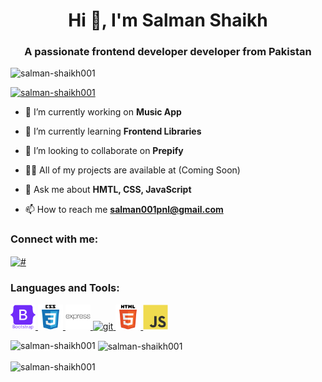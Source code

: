 <h1 align="center">Hi 👋, I'm Salman Shaikh</h1>
<h3 align="center">A passionate frontend developer developer from Pakistan</h3>

<p align="left"> <img src="https://komarev.com/ghpvc/?username=salman-shaikh001&label=Profile%20views&color=0e75b6&style=flat" alt="salman-shaikh001" /> </p>

<p align="left"> <a href="https://github.com/ryo-ma/github-profile-trophy"><img src="https://github-profile-trophy.vercel.app/?username=salman-shaikh001" alt="salman-shaikh001" /></a> </p>

- 🔭 I’m currently working on **Music App**

- 🌱 I’m currently learning **Frontend Libraries**

- 👯 I’m looking to collaborate on **Prepify**

- 👨‍💻 All of my projects are available at (Coming Soon)

- 💬 Ask me about **HMTL, CSS, JavaScript**

- 📫 How to reach me **salman001pnl@gmail.com**

<h3 align="left">Connect with me:</h3>
<p align="left">
<a href="https://linkedin.com/in/#" target="blank"><img align="center" src="https://raw.githubusercontent.com/rahuldkjain/github-profile-readme-generator/master/src/images/icons/Social/linked-in-alt.svg" alt="#" height="30" width="40" /></a>
</p>

<h3 align="left">Languages and Tools:</h3>
<p align="left"> <a href="https://getbootstrap.com" target="_blank" rel="noreferrer"> <img src="https://raw.githubusercontent.com/devicons/devicon/master/icons/bootstrap/bootstrap-plain-wordmark.svg" alt="bootstrap" width="40" height="40"/> </a> <a href="https://www.w3schools.com/css/" target="_blank" rel="noreferrer"> <img src="https://raw.githubusercontent.com/devicons/devicon/master/icons/css3/css3-original-wordmark.svg" alt="css3" width="40" height="40"/> </a> <a href="https://expressjs.com" target="_blank" rel="noreferrer"> <img src="https://raw.githubusercontent.com/devicons/devicon/master/icons/express/express-original-wordmark.svg" alt="express" width="40" height="40"/> </a> <a href="https://git-scm.com/" target="_blank" rel="noreferrer"> <img src="https://www.vectorlogo.zone/logos/git-scm/git-scm-icon.svg" alt="git" width="40" height="40"/> </a> <a href="https://www.w3.org/html/" target="_blank" rel="noreferrer"> <img src="https://raw.githubusercontent.com/devicons/devicon/master/icons/html5/html5-original-wordmark.svg" alt="html5" width="40" height="40"/> </a> <a href="https://developer.mozilla.org/en-US/docs/Web/JavaScript" target="_blank" rel="noreferrer"> <img src="https://raw.githubusercontent.com/devicons/devicon/master/icons/javascript/javascript-original.svg" alt="javascript" width="40" height="40"/> </a> </p>

<p><img align="left" src="https://github-readme-stats.vercel.app/api/top-langs?username=salman-shaikh001&show_icons=true&locale=en&layout=compact" alt="salman-shaikh001" /></p>

<p>&nbsp;<img align="center" src="https://github-readme-stats.vercel.app/api?username=salman-shaikh001&show_icons=true&locale=en" alt="salman-shaikh001" /></p>

<p><img align="center" src="https://github-readme-streak-stats.herokuapp.com/?user=salman-shaikh001&" alt="salman-shaikh001" /></p>
